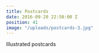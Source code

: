 ```yaml
---
title: Postcards
date: 2016-09-28 22:58:00 Z
position: 41
image: "/uploads/postcards-3.jpg"
---
```


Illustrated postcards